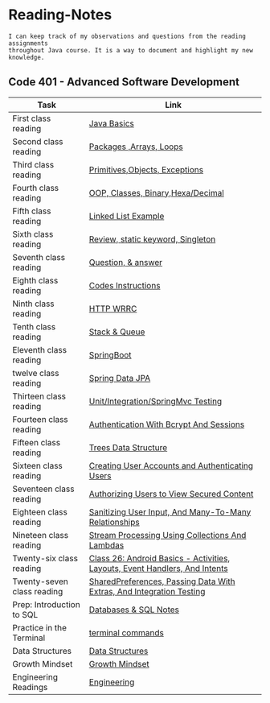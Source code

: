 # Reading-Notes

```
I can keep track of my observations and questions from the reading assignments
throughout Java course. It is a way to document and highlight my new knowledge.
```

## Code 401 - Advanced Software Development

| Task                         | Link                                                                                       |
|------------------------------|--------------------------------------------------------------------------------------------|
| First class reading          | [Java Basics](Class-01.md)                                                                 |
| Second class reading         | [Packages ,Arrays, Loops](Class-02.md)                                                     |
| Third class reading          | [Primitives,Objects, Exceptions](Class-03.md)                                              |
| Fourth class reading         | [OOP, Classes, Binary,Hexa/Decimal](Class-04.md)                                           |
| Fifth class reading          | [Linked List Example](Class-05.md)                                                         |
| Sixth class reading          | [Review, static keyword, Singleton](Class-06.md)                                           |
| Seventh class reading        | [Question, & answer](Class-07.md)                                                          |
| Eighth class reading         | [Codes Instructions](Class-08.md)                                                          |
| Ninth class reading          | [HTTP WRRC](Class-09.md)                                                                   |
| Tenth class reading          | [Stack & Queue](Class-10.md)                                                               |
| Eleventh class reading       | [SpringBoot ](Class-11.md)                                                                 |
| twelve class reading         | [Spring Data JPA ](Class-12.md)                                                            |
| Thirteen class reading       | [Unit/Integration/SpringMvc Testing ](Class-13.md)                                         |
| Fourteen class reading       | [Authentication With Bcrypt And Sessions ](Class-14.md)                                    |
| Fifteen class reading        | [Trees Data Structure ](Class-15.md)                                                       |
| Sixteen class reading        | [Creating User Accounts and Authenticating Users](Class-16.md)                             |
| Seventeen class reading      | [Authorizing Users to View Secured Content](Class-17.md)                                   |
| Eighteen class reading       | [Sanitizing User Input, And Many-To-Many Relationships](Class-18.md)                       |
| Nineteen class reading       | [Stream Processing Using Collections And Lambdas](Class-19.md)                             |
| Twenty-six class reading     | [Class 26: Android Basics - Activities, Layouts, Event Handlers, And Intents](Class-26.md) |
| Twenty-seven class reading   | [SharedPreferences, Passing Data With Extras, And Integration Testing](Class-27.md)        |
| Prep: Introduction to SQL    | [Databases & SQL Notes](sql-notes.md)                                                      |
| Practice in the Terminal     | [terminal commands](terminal.md)                                                           |
| Data Structures              | [Data Structures](Data-Structures.md)                                                      |
| Growth Mindset               | [Growth Mindset](Growth-Mindset.md)                                                        |
| Engineering Readings         | [Engineering](Engineering.md)                                                              |


